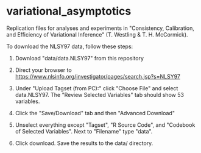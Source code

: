 # variational_asymptotics
Replication files for analyses and experiments in "Consistency, Calibration, and Efficiency of Variational Inference" (T. Westling &amp; T. H. McCormick).

To download the NLSY97 data, follow these steps:

1. Download "data/data.NLSY97" from this repository

2. Direct your browser to https://www.nlsinfo.org/investigator/pages/search.jsp?s=NLSY97

3. Under "Upload Tagset (from PC):" click "Choose File" and select data.NLSY97. The "Review Selected Variables" tab should show 53 variables.

4. Click the "Save/Download" tab and then "Advanced Download"

5. Unselect everything except "Tagset", "R Source Code", and "Codebook of Selected Variables". Next to "Filename" type "data".

6. Click download. Save the results to the data/ directory.
